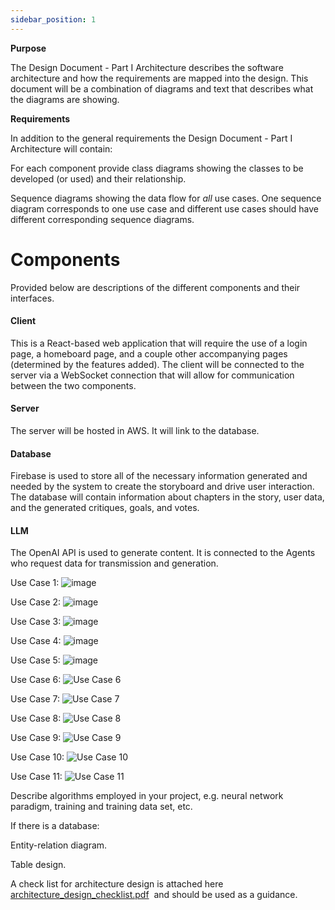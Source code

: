```yaml
---
sidebar_position: 1
---
```


**Purpose**

The Design Document - Part I Architecture describes the software architecture and how the requirements are mapped into the design. This document will be a combination of diagrams and text that describes what the diagrams are showing.

**Requirements**

In addition to the general requirements the Design Document - Part I Architecture will contain:

For each component provide class diagrams showing the classes to be developed (or used) and their relationship.

Sequence diagrams showing the data flow for _all_ use cases. One sequence diagram corresponds to one use case and different use cases should have different corresponding sequence diagrams.

# Components

Provided below are descriptions of the different components and their interfaces.

#### Client

This is a React-based web application that will require the use of a login page, a homeboard page, and a couple other accompanying pages (determined by the features added). The client will be connected to the server via a WebSocket connection that will allow for communication between the two components.

#### Server

The server will be hosted in AWS. It will link to the database.

#### Database

Firebase is used to store all of the necessary information generated and needed by the system to create the storyboard and drive user interaction. The database will contain information about chapters in the story, user data, and the generated critiques, goals, and votes.

#### LLM

The OpenAI API is used to generate content. It is connected to the Agents who request data for transmission and generation.

Use Case 1:
![image](https://github.com/user-attachments/assets/c206541e-89a9-4677-9078-6e35f7ac2ccd)

Use Case 2:
![image](https://github.com/user-attachments/assets/80036676-7917-4de5-8cf7-cfc37068f1a0)

Use Case 3: 
![image](https://github.com/user-attachments/assets/e838f7d0-f528-42fb-863c-e9cd9323bfd0)

Use Case 4: 
![image](https://github.com/user-attachments/assets/798665fc-c9c6-42fb-96de-73869a193e46)

Use Case 5: 
![image](https://github.com/user-attachments/assets/4397b5bc-f3e2-44dc-82b2-9588ec83cae8)

Use Case 6: 
![Use Case 6](https://github.com/user-attachments/assets/8836c91e-f13f-48cd-9071-78b5c9f90424)

Use Case 7:
![Use Case 7](https://github.com/user-attachments/assets/a1557169-1b04-43be-9736-1e510f3d0b1f)

Use Case 8: 
![Use Case 8](https://github.com/user-attachments/assets/4c93d63c-2306-4a6d-b17a-7d8f9f0fea41)

Use Case 9: 
![Use Case 9](https://github.com/user-attachments/assets/98c0b165-1bc6-4077-8571-1a0397d0bc0f)

Use Case 10:
![Use Case 10](https://github.com/user-attachments/assets/a04da8bc-ca30-4113-b3a6-0dab8f1a94b8)

Use Case 11: 
![Use Case 11](https://github.com/user-attachments/assets/9976e4cd-aeb7-4af7-94f7-15b6cc23b8b2)






Describe algorithms employed in your project, e.g. neural network paradigm, training and training data set, etc.

If there is a database:

Entity-relation diagram.

Table design.

A check list for architecture design is attached here [architecture\_design\_checklist.pdf](https://templeu.instructure.com/courses/106563/files/16928870/download?wrap=1 "architecture_design_checklist.pdf")  and should be used as a guidance.
